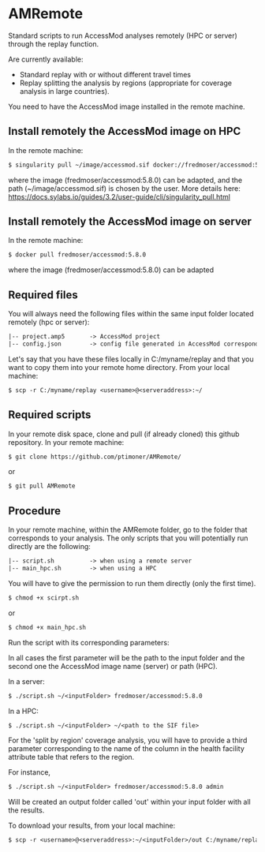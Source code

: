# AMRemote
Standard scripts to run AccessMod analyses remotely (HPC or server) through the replay function. 

Are currently available:
- Standard replay with or without different travel times
- Replay splitting the analysis by regions (appropriate for coverage analysis in large countries).

You need to have the AccessMod image installed in the remote machine.

## Install remotely the AccessMod image on HPC

In the remote machine:

```txt 
$ singularity pull ~/image/accessmod.sif docker://fredmoser/accessmod:5.8.0
```
where the image (fredmoser/accessmod:5.8.0) can be adapted, and the path (~/image/accessmod.sif) is chosen by the user. 
More details here: https://docs.sylabs.io/guides/3.2/user-guide/cli/singularity_pull.html

## Install remotely the AccessMod image on server

In the remote machine:

```txt 
$ docker pull fredmoser/accessmod:5.8.0
```
where the image (fredmoser/accessmod:5.8.0) can be adapted

## Required files

You will always need the following files within the same input folder located remotely (hpc or server):

```txt 
|-- project.amp5       -> AccessMod project
|-- config.json        -> config file generated in AccessMod corresponding to the desired analysis
```

Let's say that you have these files locally in C:/myname/replay and that you want to copy them into your remote home directory. From your local machine:

```txt 
$ scp -r C:/myname/replay <username>@<serveraddress>:~/
```

## Required scripts

In your remote disk space, clone and pull (if already cloned) this github repository. In your remote machine:

```txt 
$ git clone https://github.com/ptimoner/AMRemote/
```

or 

```txt 
$ git pull AMRemote
```
## Procedure
In your remote machine, within the AMRemote folder, go to the folder that corresponds to your analysis. The only scripts that you will potentially run directly
are the following:

```txt 
|-- script.sh          -> when using a remote server
|-- main_hpc.sh        -> when using a HPC
```
You will have to give the permission to run them directly (only the first time).

```txt 
$ chmod +x scirpt.sh
```

or

```txt 
$ chmod +x main_hpc.sh
```

Run the script with its corresponding parameters:

In all cases the first parameter will be the path to the input folder and the second one the AccessMod image name (server) or path (HPC).

In a server:

```txt 
$ ./script.sh ~/<inputFolder> fredmoser/accessmod:5.8.0
```
In a HPC:

```txt 
$ ./script.sh ~/<inputFolder> ~/<path to the SIF file>
```
For the 'split by region' coverage analysis, you will have to provide a third parameter corresponding to the name of the column in the health facility attribute table that refers to the region.

For instance, 

```txt 
$ ./script.sh ~/<inputFolder> fredmoser/accessmod:5.8.0 admin
```
Will be created an output folder called 'out' within your input folder with all the results.

To download your results, from your local machine:

```txt 
$ scp -r <username>@<serveraddress>:~/<inputFolder>/out C:/myname/replay 
```


